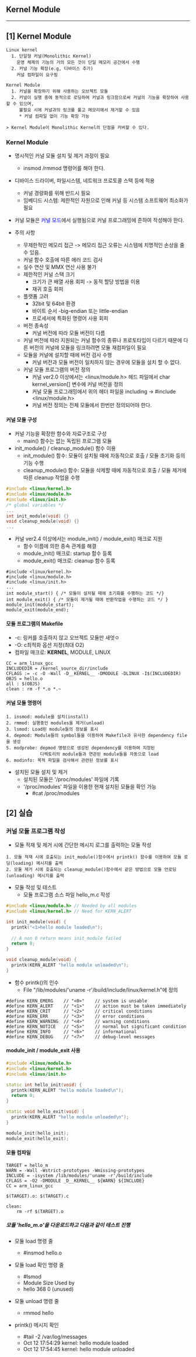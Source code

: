 ## Kernel Module

---

## [1] Kernel Module

```
Linux kernel
  1. 단일형 커널(Monolithic Kernel)
    운영 체제의 기능의 거의 모든 것이 단일 메모리 공간에서 수행
  2. 커널 기능 확장(e.g, 디바이스 추가)
    커널 컴파일이 요구됨
    
Kernel Module
  1. 커널을 확장하기 위해 사용하는 오브젝트 모듈
  2. 커널이 실행 중에 동적으로 로딩하여 커널과 링크함으로써 커널의 기능을 확장하여 사용할 수 있으며,
     불필요 시에 커널과의 링크를 풀고 메모리에서 제거할 수 있음
     * 커널 컴파일 없이 기능 확장 가능

> Kernel Module이 Monolithic Kernel의 단점을 커버할 수 있다.
```

### Kernel Module

  * 명시적인 커널 모듈 설치 및 제거 과정이 필요
    - insmod /rmmod 명령어를 해야 한다.
    
  * 디바이스 드라이버, 파일시스템, 네트워크 프로토콜 스택 등에 적용
    - 커널 경량화를 위해 반드시 필요
    - 임베디드 시스템: 제한적인 자원으로 인해 커널 등 시스템 소프트웨어 최소화가 필요

  * 커널 모듈은 <span style="color: blue;">커널 모드</span>에서 실행됨으로 커널 프로그래밍에 준하여 작성해야 한다.
  * 주의 사항
    - 무제한적인 메모리 접근 -> 메모리 접근 오류는 시스템에 치명적인 손상을 줄 수 있음.
    - 커널 함수 호출에 따른 에러 코드 검사
    - 실수 연산 및 MMX 연산 사용 불가
    - 제한적인 커널 스택 크기
      + 크기가 큰 배열 사용 회피 -> 동적 할당 방법을 이용
      + 재귀 호출 회피
    - 플랫폼 고려
      + 32bit 및 64bit 환경
      + 바이트 순서 -big-endian 또는 little-endian
      + 프로세서에 특화된 명령어 사용 회피
    - 버전 종속성
      + 커널 버전에 따라 모듈 버전이 다름
    - 커널 버전에 따라 지원되는 커널 함수의 종류나 프로토타입이 다르기 때문에 다른 버전의 커널에 모듈을 링크하려면 모듈 재컴파일이 필요
    - 모듈을 커널에 설치할 때에 버전 검사 수행
      + 커널 버전과 모듈 버전이 일치하지 않는 경우에 모듈을 설치 할 수 없다.
    - 커널 모듈 프로그램의 버전 정의
      + 커널 ver2.0 이상에서는 <linux/module.h> 헤드 파일에서 char kernel_version[] 변수에 커널 버전을 정의
      + 커널 모듈 프로그래밍에서 위의 헤더 파일을 including -> #include <linux/module.h>
      + 커널 버전 정의는 전체 모듈에서 한번만 정의되어야 한다.

#### 커널 모듈 구성

* 커널 기능을 확장한 함수와 자료구조로 구성
  - main() 함수는 없는 독립된 프로그램 모듈
* init_module() / cleanup_module() 함수 이용
  - init_module() 함수: 모듈이 설치될 때에 자동적으로 호출 / 모듈 초기화 등의 기능 수행
  - cleanup_module() 함수: 모듈을 삭제할 때에 자동적으로 호출 / 모듈 제거에 따른 cleanup 작업을 수행

```c++
#include <linux/kernel.h>
#include <linux/module.h>
#include <linux/init.h>
/* global variables */
...
int init_module(void) {}
void cleanup_module(void) {}
...
```

* 커널 ver2.4 이상에서는 module_init() / module_exit() 매크로 지원
  + 함수 이름에 의한 종속 관계를 해결
  + module_init() 매크로: startup 함수 등록
  + module_exit() 매크로: cleanup 함수 등록

```
#include <linux/kernel.h>
#include <linux/module.h>
#include <linux/init.h>
...
int module_start() { /* 모듈이 설치될 때에 초기화를 수행하는 코드 */}
int module_exit() { /* 모듈이 제거될 때에 반환작업을 수행하는 코드 */ }
module_init(module_start);
module_exit(module_end);
```

#### 모듈 프로그램의 Makefile

* -c: 링커를 호출하지 않고 오브젝트 모듈만 새엇ㅇ
* -O: c최적화 옵션 지정(최대 O2)
* 컴파일 매크로: __KERNEL__, MODULE, LINUX

```
CC = arm_linux_gcc
INCLUDEDIR = /kernel_source_dir/include
CFLAGS := -c -O -Wall -D__KERNEL__ -DMODULE -DLINUX -I$(INCLUDEDIR)
OBJS = hello.o
all : $(OBJS)
clean : rm -f *.o *.~
```

#### 커널 모듈 명령어

```
1. insmod: module을 설치(install)
2. rmmod: 실행중인 modules을 제거(unload)
3. lsmod: Load된 module들의 정보를 표시
4. depmod: Module들의 symbol들을 이용하여 Makefile과 유사한 dependency file을 생성
5. modprobe: depmod 명령으로 생성된 dependency를 이용하여 지정된
             디렉토리의 module들과 연관된 module들을 자동으로 load
6. modinfo: 목적 파일을 검사해서 관련된 정보를 표시
```

* 설치된 모듈 설치 및 제거
    - 설치된 모듈은 '/proc/modules' 파일에 기록
    - '/proc/modules' 파일을 이용한 현재 설치된 모듈을 확인 가능
      + #cat /proc/modules

## [2] 실습

### 커널 모듈 프로그램 작성

* 모듈 적재 및 제거 시에 간단한 메시지 로그를 출력하는 모듈 작성

```
1. 모듈 적재 시에 호출되는 init_module()함수에서 printk() 함수를 이용하여 모듈 로딩(loading) 메시지를 출력
2. 모듈 제거 시에 호출되는 cleanup_module()함수에서 같은 방법으로 모듈 언로딩(unloading) 메시지를 출력
```

* 모듈 작성 및 테스트
  - 모듈 프로그램 소스 파일 hello_m.c 작성

```c++
#include <linux/module.h> // Needed by all modules
#include <linux/kernel.h> // Need for KERN_ALERT

int init_module(void) {
  printk("<1>hello module loaded\n");
  
  // A non 0 return means init_module failed
  return 0;
}

void cleanup_module(void) {
  printk(KERN_ALERT "hello module unloaded\n");
}
```

* 함수 printk()의 인수
  - File "/lib/modules/'uname -r'/build/include/linux/kernel.h"에 정의
 
```
#define KERN_EMERG    // "<0>"    // system is unsable
#define KERN_ALERT    // "<1>"    // action must be taken immediately
#define KERN_CRIT     // "<2>"    // critical conditions
#define KERN_ERR      // "<3>"    // error conditions
#define KERN_WARNING  // "<4>"    // warning conditions
#define KERN_NOTICE   // "<5>"    // normal but significant condition
#define KERN_INFO     // "<6>"    // informational
#define KERN_DEBUG    // "<7>"    // debug-level messages
```

#### module_init / module_exit 사용

```c++
#include <linux/module.h>
#include <linux/kernel.h>
#include <linux/init.h>

static int hello_init(void) {
  printk(KERN_ALERT "hello module loaded\n");
  return 0;
}

static void hello_exit(void) {
  printk(KERN_ALERT "hello module unloaded\n");
}

module_init(hello_init);
module_exit(hello_exit);
```

#### 모듈 컴파일

```
TARGET = hello_m
WARN = -Wall -Wstrict-prototypes -Wmissing-prototypes
INCLUDE = -isystem /lib/modules/'uname -r'/build/include
CFLAGS = -O2 -DMODULE _D__KERNEL__ ${WARN} ${INCLUDE}
CC = arm_linux_gcc

$(TARGET).o: $(TARGET).c

clean:
    rm -rf $(TARGET).o
```

##### 모듈 'hello_m.o'을 다운로드하고 다음과 같이 테스트 진행

* 모듈 load 명령 줄
  - #insmod hello.o

* 모듈 load 확인 명령 줄
  - #lsmod
  - Module Size Used by
  - hello  368  0 (unused)

* 모듈 unload 명령 줄
  - rmmod hello

* printk() 메시지 확인
  - #tail -2 /var/log/messages
  - Oct 12 17:54:29 kernel: hello module loaded
  - Oct 12 17:54:45 kernel: hello module unloaded
